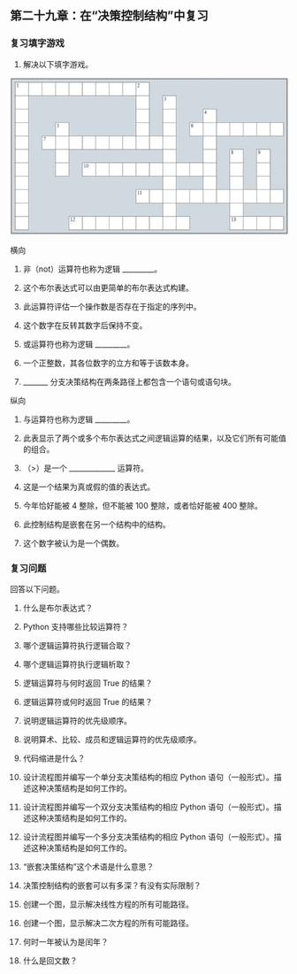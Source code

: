 ## 第二十九章：在“决策控制结构”中复习

### 复习填字游戏

1) 解决以下填字游戏。

![Image](img/review04-01.png)

横向

1) 非（not）运算符也称为逻辑 _________。

6) 这个布尔表达式可以由更简单的布尔表达式构建。

7) 此运算符评估一个操作数是否存在于指定的序列中。

10) 这个数字在反转其数字后保持不变。

11) 或运算符也称为逻辑 _________。

12) 一个正整数，其各位数字的立方和等于该数本身。

13) _______ 分支决策结构在两条路径上都包含一个语句或语句块。

纵向

1) 与运算符也称为逻辑 _________。

2) 此表显示了两个或多个布尔表达式之间逻辑运算的结果，以及它们所有可能值的组合。

3) （>）是一个 _____________ 运算符。

4) 这是一个结果为真或假的值的表达式。

5) 今年恰好能被 4 整除，但不能被 100 整除，或者恰好能被 400 整除。

8) 此控制结构是嵌套在另一个结构中的结构。

9) 这个数字被认为是一个偶数。

### 复习问题

回答以下问题。

1) 什么是布尔表达式？

2) Python 支持哪些比较运算符？

3) 哪个逻辑运算符执行逻辑合取？

4) 哪个逻辑运算符执行逻辑析取？

5) 逻辑运算符与何时返回 True 的结果？

6) 逻辑运算符或何时返回 True 的结果？

7) 说明逻辑运算符的优先级顺序。

8) 说明算术、比较、成员和逻辑运算符的优先级顺序。

9) 代码缩进是什么？

10) 设计流程图并编写一个单分支决策结构的相应 Python 语句（一般形式）。描述这种决策结构是如何工作的。

11) 设计流程图并编写一个双分支决策结构的相应 Python 语句（一般形式）。描述这种决策结构是如何工作的。

12) 设计流程图并编写一个多分支决策结构的相应 Python 语句（一般形式）。描述这种决策结构是如何工作的。

13) “嵌套决策结构”这个术语是什么意思？

14) 决策控制结构的嵌套可以有多深？有没有实际限制？

15) 创建一个图，显示解决线性方程的所有可能路径。

16) 创建一个图，显示解决二次方程的所有可能路径。

17) 何时一年被认为是闰年？

18) 什么是回文数？
